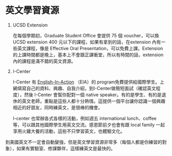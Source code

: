 # 英文學習資源

1. UCSD Extension

   在每個學期初，Graduate Student Office 會提供 75 個 voucher，可以換 UCSD extension 400 元以下的課程，如果有拿到的話，在extension 內有一些英文課程，像是 Effective Oral Presentation，可以免費上課。Extension 的上課時間都是晚上，基本上不會跟正課衝堂，所以有時間的話，extension 內的課程是滿不錯的英文資源。

2. I-Center

   I-Center 有 [English-In-Action](http://ispo.ucsd.edu/programs-events/eia/tutee-application.html) （EIA）的 program免費提供給國際學生。上網填寫自己的資料、興趣、自我介紹，到I-Center做簡短面試（確認英文程度），然後 I-Center 會幫你配對一個 native speaker。有的是學生、有的是退休的英文老師，重點是這些人都十分熱情。這提供一個平台讓你認識一個興趣相近的好朋友，同時練英文，是很棒的機會。

   I-center 也常辦各式各樣的活動，例如週五 international lunch、coffee 等，可以跟其他國際學生用英文交流。感恩節前夕也會有跟 local family 一起享用火雞大餐的活動，這些不只學習英文，也體驗文化。

到美國英文不一定會自動變強，但是英文學習資源非常多（每個人都是你練習的對象），如果有實驗室、修課夥伴，這樣練英文是最快的。


